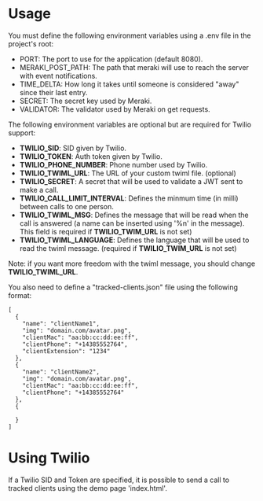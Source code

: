 Usage
====================
You must define the following environment variables using a .env file in the
project's root:

  * PORT: The port to use for the application (default 8080).
  * MERAKI_POST_PATH: The path that meraki will use to reach the server with event notifications.
  * TIME_DELTA: How long it takes until someone is considered "away" since their last entry.
  * SECRET: The secret key used by Meraki.
  * VALIDATOR: The validator used by Meraki on get requests.

The following environment variables are optional but are required for Twilio support:

 * **TWILIO_SID**: SID given by Twilio.
 * **TWILIO_TOKEN**: Auth token given by Twilio.
 * **TWILIO_PHONE_NUMBER**: Phone number used by Twilio.
 * **TWILIO_TWIML_URL**: The URL of your custom twiml file. (optional)
 * **TWILIO_SECRET**: A secret that will be used to validate a JWT sent to make a call.
 * **TWILIO_CALL_LIMIT_INTERVAL**: Defines the minmum time (in milli) between calls to one person.
 * **TWILIO_TWIML_MSG**: Defines the message that will be read when the call is answered (a name can be inserted using '%n' in the message). This field is required if **TWILIO_TWIM_URL** is not set)
 * **TWILIO_TWIML_LANGUAGE**: Defines the language that will be used to read the twiml message. (required if **TWILIO_TWIM_URL** is not set)

Note: if you want more freedom with the twiml message, you should change **TWILIO_TWIML_URL**.

You also need to define a "tracked-clients.json" file using the following format:

```
[
  {
    "name": "clientName1",
    "img": "domain.com/avatar.png",
    "clientMac": "aa:bb:cc:dd:ee:ff",
    "clientPhone": "+14385552764",
    "clientExtension": "1234"
  },
  {
    "name": "clientName2",
    "img": "domain.com/avatar.png",
    "clientMac": "aa:bb:cc:dd:ee:ff",
    "clientPhone": "+14385552764"
  },
  {

  }
]
```

Using Twilio
==================
If a Twilio SID and Token are specified, it is possible to send a call to tracked
clients using the demo page 'index.html'.

